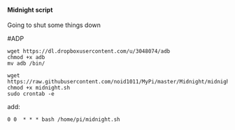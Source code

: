 #### Midnight script
Going to shut some things down

#ADP

```
wget https://dl.dropboxusercontent.com/u/3048074/adb
chmod +x adb
mv adb /bin/
```

```
wget https://raw.githubusercontent.com/noid1011/MyPi/master/Midnight/midnight.sh
chmod +x midnight.sh
sudo crontab -e
```
add:

`0 0  * * * bash /home/pi/midnight.sh`

